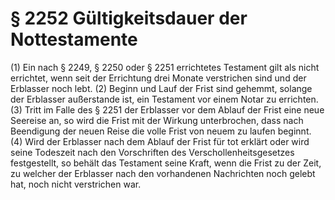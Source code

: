 # § 2252 Gültigkeitsdauer der Nottestamente
(1) Ein nach § 2249, § 2250 oder § 2251 errichtetes Testament gilt als nicht errichtet, wenn seit der Errichtung drei Monate verstrichen sind und der Erblasser noch lebt.
(2) Beginn und Lauf der Frist sind gehemmt, solange der Erblasser außerstande ist, ein Testament vor einem Notar zu errichten.
(3) Tritt im Falle des § 2251 der Erblasser vor dem Ablauf der Frist eine neue Seereise an, so wird die Frist mit der Wirkung unterbrochen, dass nach Beendigung der neuen Reise die volle Frist von neuem zu laufen beginnt.
(4) Wird der Erblasser nach dem Ablauf der Frist für tot erklärt oder wird seine Todeszeit nach den Vorschriften des Verschollenheitsgesetzes festgestellt, so behält das Testament seine Kraft, wenn die Frist zu der Zeit, zu welcher der Erblasser nach den vorhandenen Nachrichten noch gelebt hat, noch nicht verstrichen war.